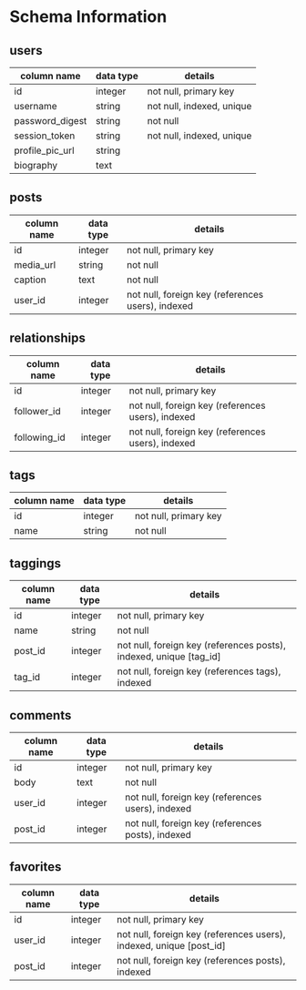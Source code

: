# Schema Information

## users
column name     | data type | details
----------------|-----------|-----------------------
id              | integer   | not null, primary key
username        | string    | not null, indexed, unique
password_digest | string    | not null
session_token   | string    | not null, indexed, unique
profile_pic_url | string    |
biography       | text      |

## posts
column name | data type | details
------------|-----------|-----------------------
id          | integer   | not null, primary key
media_url   | string    | not null
caption     | text      | not null
user_id     | integer   | not null, foreign key (references users), indexed

## relationships
column name | data type | details
------------|-----------|-----------------------
id          | integer   | not null, primary key
follower_id | integer   | not null, foreign key (references users), indexed
following_id| integer   | not null, foreign key (references users), indexed

## tags
column name | data type | details
------------|-----------|-----------------------
id          | integer   | not null, primary key
name        | string    | not null

## taggings
column name | data type | details
------------|-----------|-----------------------
id          | integer   | not null, primary key
name        | string    | not null
post_id     | integer   | not null, foreign key (references posts), indexed, unique [tag_id]
tag_id      | integer   | not null, foreign key (references tags), indexed

## comments
column name | data type | details
------------|-----------|-----------------------
id          | integer   | not null, primary key
body        | text      | not null
user_id     | integer   | not null, foreign key (references users), indexed
post_id     | integer   | not null, foreign key (references posts), indexed

## favorites
column name | data type | details
------------|-----------|-----------------------
id          | integer   | not null, primary key
user_id     | integer   | not null, foreign key (references users), indexed, unique [post_id]
post_id     | integer   | not null, foreign key (references posts), indexed
